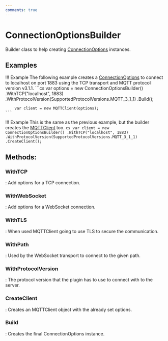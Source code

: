 ```yaml
---
comments: true
---
```

# ConnectionOptionsBuilder

Builder class to help creating [ConnectionOptions](../MQTT/ConnectionOptions.md) instances. 

## Examples
!!! Example
	 The following example creates a [ConnectionOptions](../MQTT/ConnectionOptions.md) to connect to localhost on port 1883 using the TCP transport and MQTT protocol version v3.1.1. 
	```cs
	var options = new ConnectionOptionsBuilder()
	        .WithTCP("localhost", 1883)
	        .WithProtocolVersion(SupportedProtocolVersions.MQTT_3_1_1)
	        .Build();
	
	    var client = new MQTTClient(options);
	```
!!! Example
	 This is the same as the previous example, but the builder creates the [MQTTClient](../MQTT/MQTTClient.md) too. 
	```cs
	var client = new ConnectionOptionsBuilder()
	        .WithTCP("localhost", 1883)
	        .WithProtocolVersion(SupportedProtocolVersions.MQTT_3_1_1)
	        .CreateClient();
	```

## **Methods**:

### **WithTCP**
: Add options for a TCP connection. 

### **WithWebSocket**
: Add options for a WebSocket connection. 

### **WithTLS**
: When used MQTTClient going to use TLS to secure the communication. 

### **WithPath**
: Used by the WebSocket transport to connect to the given path. 

### **WithProtocolVersion**
: The protocol version that the plugin has to use to connect with to the server. 

### **CreateClient**
: Creates an MQTTClient object with the already set options. 

### **Build**
: Creates the final ConnectionOptions instance. 